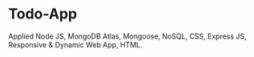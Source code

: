 # Todo-App
Applied Node JS, MongoDB Atlas, Mongoose, NoSQL, CSS, Express JS, Responsive & Dynamic Web App, HTML.
